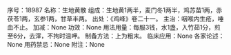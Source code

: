 序号：18987
名称：生地黄散
组成：生地黄1两半，麦门冬1两半，鸡苏苗1两，赤茯苓1两，玄参1两，甘草半两。
出处：《鸡峰》卷二十一。
主治：咽喉内生疮，唾血不止。
加减：None
功效：None
用法用量：每服3钱，水1盏，入竹茹1分，煎至6分，去滓，不拘时温呷。
制备方法：上为粗末。
临床应用：None
各家论述：None
用药禁忌：None
附注：None
